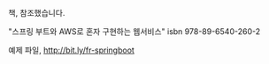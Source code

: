 책, 참조했습니다.

"스프링 부트와 AWS로 혼자 구현하는 웹서비스"
isbn 978-89-6540-260-2

예제 파일, http://bit.ly/fr-springboot

